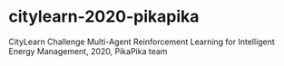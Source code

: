 # citylearn-2020-pikapika
CityLearn Challenge Multi-Agent Reinforcement Learning for Intelligent Energy Management, 2020, PikaPika team
